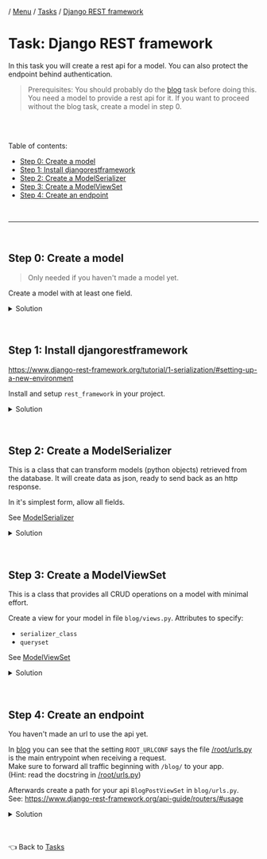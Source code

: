 / [Menu](/documentation/README.md) / [Tasks](/documentation/tasks/README.md) / [Django REST framework](rest.md)

# Task: Django REST framework

In this task you will create a rest api for a model.
You can also protect the endpoint behind authentication.

> Prerequisites:
> You should probably do the [blog](blog.md) task before doing this.
> You need a model to provide a rest api for it.
> If you want to proceed without the blog task, create a model in step 0.

<br>
<br>

Table of contents:

- [Step 0: Create a model](#step-0-create-a-model)
- [Step 1: Install djangorestframework](#step-1-install-djangorestframework)
- [Step 2: Create a ModelSerializer](#step-2-create-a-modelserializer)
- [Step 3: Create a ModelViewSet](#step-3-create-a-modelviewset)
- [Step 4: Create an endpoint](#step-4-create-an-endpoint)

<br>
<hr>
<br>

## Step 0: Create a model

> Only needed if you haven't made a model yet.

Create a model with at least one field.

<details>
<summary>Solution</summary>

See [official documentation](https://docs.djangoproject.com/en/4.1/topics/db/models/)

```py
# blog/models.py

from django.db import models

class BlogPost(models.Model):
    title = models.CharField(max_length=100)
    author = models.CharField(max_length=100)
    hidden = models.BooleanField()
```

</details>

<br>
<br>

## Step 1: Install djangorestframework

https://www.django-rest-framework.org/tutorial/1-serialization/#setting-up-a-new-environment

Install and setup `rest_framework` in your project.

<details>
<summary>Solution</summary>

To install (from root of project on host machine):

```
docker compose exec clean pipenv install djangorestframework
```

Register the new app in django.

```py
# root/settings.py

INSTALLED_APPS = [
    ...
    'rest_framework', # <-- Add this.
]
```

</details>

<br>
<br>

## Step 2: Create a ModelSerializer

This is a class that can transform models (python objects) retrieved from the database.
It will create data as json, ready to send back as an http response.

In it's simplest form, allow all fields.

See [ModelSerializer](https://www.django-rest-framework.org/tutorial/1-serialization/#using-modelserializers)

<details>
<summary>Solution</summary>

```py
# blog/serializers.py

from rest_framework import serializers

from blog.models import BlogPost

class BlogPostSerializer(serializers.ModelSerializer):

    class Meta:
        model = BlogPost
        fields = '__all__'
```

</details>

<br>
<br>

## Step 3: Create a ModelViewSet

This is a class that provides all CRUD operations on a model with minimal effort.

Create a view for your model in file `blog/views.py`.
Attributes to specify:

- `serializer_class`
- `queryset`

See [ModelViewSet](https://www.django-rest-framework.org/api-guide/viewsets/#modelviewset)

<details>
<summary>Solution</summary>

```py
# blog/views.py

from rest_framework.viewsets import ModelViewSet

from blog.models import BlogPost
from blog.serializers import BlogPostSerializer

class BlogPostViewSet(ModelViewSet):
    serializer_class = BlogPostSerializer
    queryset = BlogPost.objects.all()
```

</details>

<br>
<br>

## Step 4: Create an endpoint

You haven't made an url to use the api yet.

In [blog](/clean/root/settings.py) you can see that the setting `ROOT_URLCONF` says the file [/root/urls.py](/clean/root/urls.py) is the main entrypoint when receiving a request.  
Make sure to forward all traffic beginning with `/blog/` to your app.  
(Hint: read the docstring in [/root/urls.py](/clean/root/urls.py))

Afterwards create a path for your api `BlogPostViewSet` in `blog/urls.py`.  
See: https://www.django-rest-framework.org/api-guide/routers/#usage

<details>
<summary>Solution</summary>

```py
# blog/urls.py

from rest_framework import routers
from .views import BlogPostViewSet

router = routers.SimpleRouter()

router.register('blog-post', BlogPostViewSet)

# The variable 'urlpatterns' is recognised by django.
urlpatterns = router.urls

```

</details>

<br>
<br>

👈 Back to [Tasks](/documentation/tasks/README.md)
